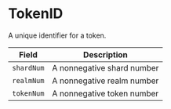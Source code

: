 # TokenID

A unique identifier for a token.

| Field      | Description                |
| ---------- | -------------------------- |
| `shardNum` | A nonnegative shard number |
| `realmNum` | A nonnegative realm number |
| `tokenNum` | A nonnegative token number |

####
